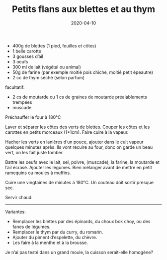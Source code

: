 ﻿---
title: Petits flans aux blettes et au thym
date: 2020-04-10
summary: Parfumé et adaptable
---


* 400g de blettes (1 pied, feuilles et côtes)
* 1 belle carotte
* 3 gousses d’ail
* 3 oeufs
* 300 ml de lait (végétal ou animal)
* 50g de farine (par exemple moitié pois chiche, moitié petit épeautre) 
* 2 cc de thym séché (selon parfum)

facultatif:
* 2 cs de moutarde ou 1 cs de graines de moutarde préalablements trempées
* muscade


Préchauffer le four à 180°C

Laver et séparer les côtes des verts de blettes.
Couper les côtes et les carottes en petits morceaux (1*1cm).
Faire cuire à la vapeur.

Hacher les verts en lanières d’un pouce, ajouter dans le cuit vapeur quelques minutes après.
Ils vont recuire au four, donc on garde un beau vert, on les fait juste tomber.

Battre les oeufs avec le lait, sel, poivre, (muscade), la farine, la moutarde et l’ail écrasé.
Ajouter les légumes. Bien mélanger avant de mettre en petit ramequins ou moules à muffins. 

Cuire une vingtaines de minutes à 180°C.
Un couteau doit sortir presque sec.

Servir chaud.

---

Variantes:
* Remplacer les blettes par des épinards, du choux bok choy, ou des fanes de légumes.
* Remplacer le thym par du curry, du romarin.
* Ajouter du piment d’espelette, du chèvre.
* Les faire à la menthe et à la brousse. 

Je n’ai pas testé dans un grand moule, la cuisson serait-elle homogène?


